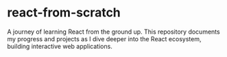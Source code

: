 # react-from-scratch
A journey of learning React from the ground up. This repository documents my progress and projects as I dive deeper into the React ecosystem, building interactive web applications.
